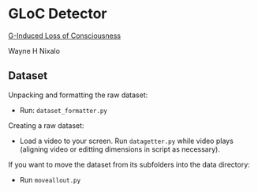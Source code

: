 # GLoC Detector

[G-Induced Loss of Consciousness](https://en.wikipedia.org/wiki/G-LOC)

Wayne H Nixalo

## Dataset

Unpacking and formatting the raw dataset:

- Run: `dataset_formatter.py`

Creating a raw dataset:

- Load a video to your screen. Run `datagetter.py` while video plays (aligning video or editting dimensions in script as necessary).

If you want to move the dataset from its subfolders into the data directory:

- Run `moveallout.py`
